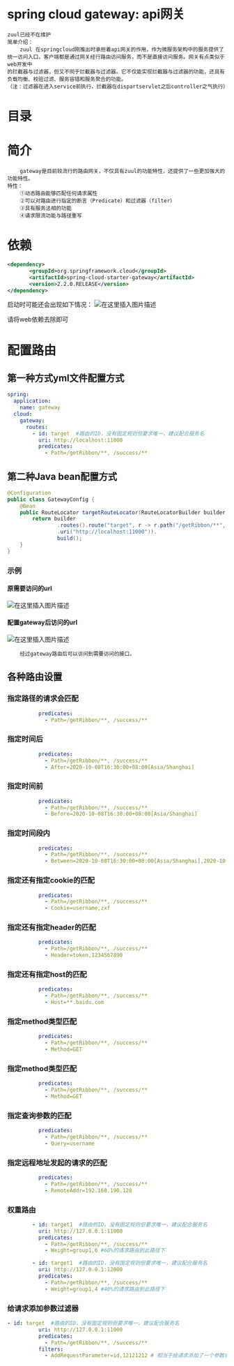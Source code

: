 # spring cloud gateway: api网关

```text
zuul已经不在维护
简单介绍：
    zuul 在springcloud刚推出时承担着api网关的作用，作为微服务架构中的服务提供了统一访问入口，客户端都是通过网关经行路由访问服务，而不是直接访问服务。网关有点类似于web开发中
的拦截器与过滤器，但又不同于拦截器与过滤器。它不仅能实现拦截器与过滤器的功能，还具有负载均衡、校验过滤、服务容错和服务聚合的功能。
（注：过滤器在进入service前执行，拦截器在dispartservlet之后controller之气执行）
```

# 目录

# 简介
```text
    gateway是目前较流行的路由网关，不仅具有zuul的功能特性，还提供了一些更加强大的功能特性。
特性：
    ①动态路由能够匹配任何请求属性
    ②可以对路由进行指定的断言（Predicate）和过滤器（filter）
    ③具有服务法相的功能
    ④请求限流功能与路径重写
```
# 依赖
```xml
<dependency>
       <groupId>org.springframework.cloud</groupId>
       <artifactId>spring-cloud-starter-gateway</artifactId>
       <version>2.2.0.RELEASE</version>
</dependency>
```
启动时可能还会出现如下情况：
![在这里插入图片描述](https://img-blog.csdnimg.cn/20200920213841122.png#pic_center)

请将web依赖去除即可

# 配置路由
## 第一种方式yml文件配置方式
```yaml
spring:
  application:
    name: gateway
  cloud:
    gateway:
      routes:
        - id: target  #路由的ID，没有固定规则但要求唯一，建议配合服务名
          uri: http://localhost:11000
          predicates:
            - Path=/getRibbon/**, /success/**
```
## 第二种Java bean配置方式
```java
@Configuration
public class GatewayConfig {
    @Bean
    public RouteLocator targetRouteLocator(RouteLocatorBuilder builder){
        return builder
                .routes().route("target", r -> r.path("/getRibbon/**", "/success/**")
                .uri("http://localhost:11000")).
                build();
    }
}
```
### 示例
#### 原需要访问的url
![在这里插入图片描述](https://img-blog.csdnimg.cn/20201008203625134.bmp?x-oss-process=image/watermark,type_ZmFuZ3poZW5naGVpdGk,shadow_10,text_aHR0cHM6Ly9ibG9nLmNzZG4ubmV0L3dlaXhpbl80NTUyODk4Nw==,size_16,color_FFFFFF,t_70#pic_center)
#### 配置gateway后访问的url
![在这里插入图片描述](https://img-blog.csdnimg.cn/2020100820382925.png?x-oss-process=image/watermark,type_ZmFuZ3poZW5naGVpdGk,shadow_10,text_aHR0cHM6Ly9ibG9nLmNzZG4ubmV0L3dlaXhpbl80NTUyODk4Nw==,size_16,color_FFFFFF,t_70#pic_center)

```text
    经过gateway路由后可以访问到需要访问的接口。
```

## 各种路由设置
### 指定路径的请求会匹配
```yaml
          predicates:
            - Path=/getRibbon/**, /success/**
```
### 指定时间后
```yaml
          predicates:
            - Path=/getRibbon/**, /success/**
            - After=2020-10-08T16:30:00+08:00[Asia/Shanghai]
```
### 指定时间前
```yaml
          predicates:
            - Path=/getRibbon/**, /success/**
            - Before=2020-10-08T16:30:00+08:00[Asia/Shanghai]
```
### 指定时间段内
```yaml
          predicates:
            - Path=/getRibbon/**, /success/**
            - Between=2020-10-08T16:30:00+08:00[Asia/Shanghai],2020-10-09T16:30:00+08:00[Asia/Shanghai]
```
### 指定还有指定cookie的匹配
```yaml
          predicates:
            - Path=/getRibbon/**, /success/**
            - Cookie=username,zxf
```
### 指定还有指定header的匹配
```yaml
          predicates:
            - Path=/getRibbon/**, /success/**
            - Header=token,1234567890
```
### 指定还有指定host的匹配
```yaml
          predicates:
            - Path=/getRibbon/**, /success/**
            - Host=**.baidu.com
```
### 指定method类型匹配
```yaml
          predicates:
            - Path=/getRibbon/**, /success/**
            - Method=GET
```
### 指定method类型匹配
```yaml
          predicates:
            - Path=/getRibbon/**, /success/**
            - Method=GET
```
### 指定查询参数的匹配
```yaml
          predicates:
            - Path=/getRibbon/**, /success/**
            - Query=username
```
### 指定远程地址发起的请求的匹配
```yaml
          predicates:
            - Path=/getRibbon/**, /success/**
            - RemoteAddr=192.168.190.128
```
### 权重路由
```yaml
        - id: target1  #路由的ID，没有固定规则但要求唯一，建议配合服务名
          uri: http://127.0.0.1:11000
          predicates:
            - Path=/getRibbon/**, /success/**
            - Weight=group1,6 #60%的请求路由到此路径下
```
```yaml
        - id: target1  #路由的ID，没有固定规则但要求唯一，建议配合服务名
          uri: http://127.0.0.1:12000
          predicates:
            - Path=/getRibbon/**, /success/**
            - Weight=group1,4 #40%的请求路由到此路径下
```
### 给请求添加参数过滤器
```yaml
- id: target  #路由的ID，没有固定规则但要求唯一，建议配合服务名
          uri: http://127.0.0.1:11000
          predicates:
            - Path=/getRibbon/**, /success/**
          filters:
            - AddRequestParameter=id,12121212 # 相当于给请求添加了一个参数名为id，值为12121212的请求参数
```
